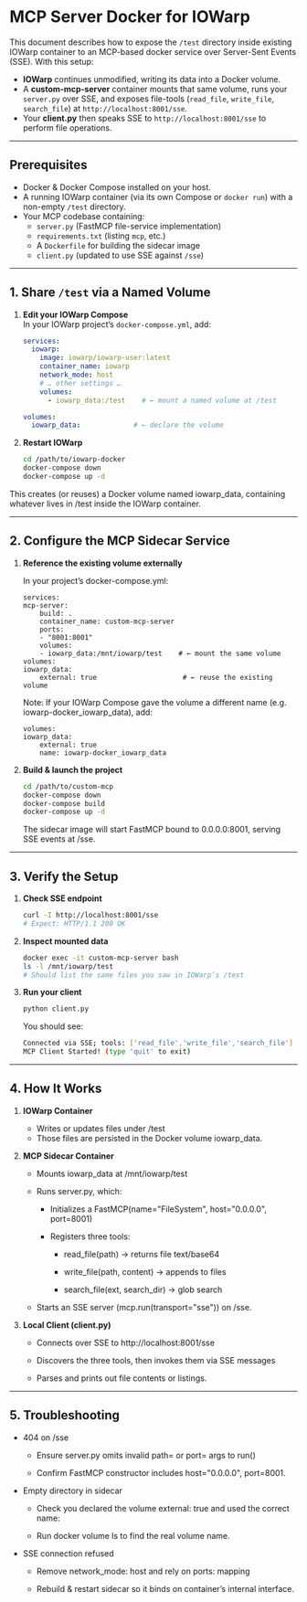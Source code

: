# MCP Server Docker for IOWarp 

This document describes how to expose the `/test` directory inside existing IOWarp container to an MCP-based docker service over Server-Sent Events (SSE). With this setup:

- **IOWarp** continues unmodified, writing its data into a Docker volume.
- A **custom‐mcp‐server** container mounts that same volume, runs your `server.py` over SSE, and exposes file-tools (`read_file`, `write_file`, `search_file`) at `http://localhost:8001/sse`.
- Your **client.py** then speaks SSE to `http://localhost:8001/sse` to perform file operations.

---

## Prerequisites

- Docker & Docker Compose installed on your host.
- A running IOWarp container (via its own Compose or `docker run`) with a non-empty `/test` directory.
- Your MCP codebase containing:
  - `server.py` (FastMCP file-service implementation)
  - `requirements.txt` (listing `mcp`, etc.)
  - A `Dockerfile` for building the sidecar image
  - `client.py` (updated to use SSE against `/sse`)

---

## 1. Share `/test` via a Named Volume

1. **Edit your IOWarp Compose**  
   In your IOWarp project’s `docker-compose.yml`, add:

   ```yaml
   services:
     iowarp:
       image: iowarp/iowarp-user:latest
       container_name: iowarp
       network_mode: host
       # … other settings …
       volumes:
         - iowarp_data:/test    # ← mount a named volume at /test

   volumes:
     iowarp_data:             # ← declare the volume
    ```

2. **Restart IOWarp**

    ```bash
    cd /path/to/iowarp-docker
    docker-compose down
    docker-compose up -d
    ```

This creates (or reuses) a Docker volume named iowarp_data, containing whatever lives in /test inside the IOWarp container.

---

## 2. Configure the MCP Sidecar Service

1. **Reference the existing volume externally**

    In your project’s docker-compose.yml:

    ```
    services:
    mcp-server:
        build: .
        container_name: custom-mcp-server
        ports:
        - "8001:8001"
        volumes:
        - iowarp_data:/mnt/iowarp/test    # ← mount the same volume
    volumes:
    iowarp_data:
        external: true                     # ← reuse the existing volume
    ```

    Note: If your IOWarp Compose gave the volume a different name (e.g. iowarp-docker_iowarp_data), add:

    ```
    volumes:
    iowarp_data:
        external: true
        name: iowarp-docker_iowarp_data
    ```

2. **Build & launch the project**

    ```bash
    cd /path/to/custom-mcp
    docker-compose down
    docker-compose build
    docker-compose up -d
    ```
    The sidecar image will start FastMCP bound to 0.0.0.0:8001, serving SSE events at /sse.

---

## 3. Verify the Setup

1. **Check SSE endpoint**
    ```bash
    curl -I http://localhost:8001/sse
    # Expect: HTTP/1.1 200 OK
    ```

2. **Inspect mounted data**

    ```bash
    docker exec -it custom-mcp-server bash
    ls -l /mnt/iowarp/test
    # Should list the same files you saw in IOWarp’s /test
    ```

3. **Run your client**

    ```bash
    python client.py
    ```
    You should see:
    ```bash
    Connected via SSE; tools: ['read_file','write_file','search_file']
    MCP Client Started! (type 'quit' to exit)
    ```

---

## 4. How It Works

1. **IOWarp Container**

    - Writes or updates files under /test
    - Those files are persisted in the Docker volume iowarp_data.

2. **MCP Sidecar Container**

    - Mounts iowarp_data at /mnt/iowarp/test

    - Runs server.py, which:

        - Initializes a FastMCP(name="FileSystem", host="0.0.0.0", port=8001)

        - Registers three tools:

           - read_file(path) → returns file text/base64

            - write_file(path, content) → appends to files

           -  search_file(ext, search_dir) → glob search

    - Starts an SSE server (mcp.run(transport="sse")) on /sse.

3. **Local Client (client.py)**

    - Connects over SSE to http://localhost:8001/sse

    - Discovers the three tools, then invokes them via SSE messages

    - Parses and prints out file contents or listings.

--- 

## 5. Troubleshooting

- 404 on /sse

    - Ensure server.py omits invalid path= or port= args to run()

    - Confirm FastMCP constructor includes host="0.0.0.0", port=8001.

- Empty directory in sidecar

    - Check you declared the volume external: true and used the correct name:

    - Run docker volume ls to find the real volume name.

- SSE connection refused

    - Remove network_mode: host and rely on ports: mapping

    - Rebuild & restart sidecar so it binds on container’s internal interface.
